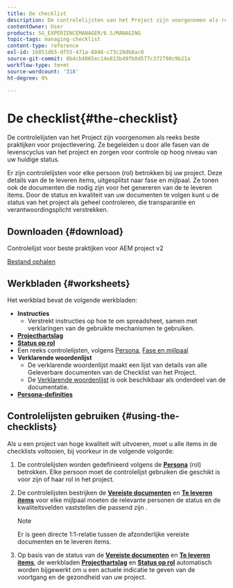 ```yaml
---
title: De checklist
description: De controlelijsten van het Project zijn voorgenomen als reeks beste praktijken voor projectlevering. Ze begeleiden u door alle fasen van de levenscyclus van het project en zorgen voor controle op hoog niveau van uw huidige status.
contentOwner: User
products: SG_EXPERIENCEMANAGER/6.5/MANAGING
topic-tags: managing-checklist
content-type: reference
exl-id: 16851d65-df55-471a-8848-c73c28db8ac0
source-git-commit: 8b4cb4065ec14e813b49fb0d577c372790c9b21a
workflow-type: tm+mt
source-wordcount: '318'
ht-degree: 0%

---
```


# De checklist{#the-checklist}

De controlelijsten van het Project zijn voorgenomen als reeks beste praktijken voor projectlevering. Ze begeleiden u door alle fasen van de levenscyclus van het project en zorgen voor controle op hoog niveau van uw huidige status.

Er zijn controlelijsten voor elke persoon (rol) betrokken bij uw project. Deze details van de te leveren items, uitgesplitst naar fase en mijlpaal. Ze tonen ook de documenten die nodig zijn voor het genereren van de te leveren items. Door de status en kwaliteit van uw documenten te volgen kunt u de status van het project als geheel controleren, die transparantie en verantwoordingsplicht verstrekken.

## Downloaden {#download}

Controlelijst voor beste praktijken voor AEM project v2

[Bestand ophalen](assets/aem_project_bp_checklistv2-65.xlsx)

## Werkbladen {#worksheets}

Het werkblad bevat de volgende werkbladen:

* **Instructies**
   * Verstrekt instructies op hoe te om spreadsheet, samen met verklaringen van de gebruikte mechanismen te gebruiken.
* **[Projecthartslag](/help/managing/best-practices.md#project-heartbeat-dashboard)**
* **[Status op rol](/help/managing/best-practices.md#status-by-role)**
* Een reeks controlelijsten, volgens [Persona](/help/managing/best-practices.md#persona), [Fase en mijlpaal](/help/managing/best-practices.md#phases-and-milestones)
* **Verklarende woordenlijst**
   * De verklarende woordenlijst maakt een lijst van details van alle Geleverbare documenten van de Checklist van het Project.
   * De [Verklarende woordenlijst](/help/managing/best-practices-glossary.md) is ook beschikbaar als onderdeel van de documentatie.
* **[Persona-definities](/help/managing/best-practices.md#persona)**

## Controlelijsten gebruiken {#using-the-checklists}

Als u een project van hoge kwaliteit wilt uitvoeren, moet u alle items in de checklists voltooien, bij voorkeur in de volgende volgorde:

1. De controlelijsten worden gedefinieerd volgens de **[Persona](/help/managing/best-practices.md#persona)** (rol) betrokken. Elke persoon moet de controlelijst gebruiken die geschikt is voor zijn of haar rol in het project.
1. De controlelijsten bestrijken de **[Vereiste documenten](/help/managing/best-practices.md#required-documents)** en **[Te leveren items](/help/managing/best-practices.md#deliverables)** voor elke mijlpaal moeten de relevante personen de status en de kwaliteitsvelden vaststellen die passend zijn .

   >[!NOTE]
   >
   >Er is geen directe 1:1-relatie tussen de afzonderlijke vereiste documenten en te leveren items.

1. Op basis van de status van de **[Vereiste documenten](/help/managing/best-practices.md#required-documents)** en **[Te leveren items](/help/managing/best-practices.md#deliverables)**, de werkbladen **[Projecthartslag](/help/managing/best-practices.md#project-heartbeat-dashboard)** en **[Status op rol](/help/managing/best-practices.md#status-by-role)** automatisch worden bijgewerkt om u een actuele indicatie te geven van de voortgang en de gezondheid van uw project.
